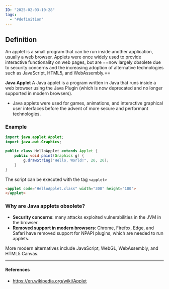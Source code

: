 ```yaml
---
ID: "2025-02-03-10:28"
tags:
  - "#definition"
---
```

## Definition

An applet is a small program that can be run inside another application, usually a web browser. Applets were once widely used to provide interactive functionality on web pages, but are ==now largely obsolete due to security concerns and the increasing adoption of alternative technologies such as JavaScript, HTML5, and WebAssembly.==

**Java Applet**
A Java applet is a program written in Java that runs inside a web browser using the Java Plugin (which is now deprecated and no longer supported in modern browsers).
- Java applets were used for games, animations, and interactive graphical user interfaces before the advent of more secure and performant technologies.

### Example

```Java
import java.applet.Applet;
import java.awt.Graphics;

public class HelloApplet extends Applet {
    public void paint(Graphics g) {
        g.drawString("Hello, World!", 20, 20);
    }
}

```

The script can be executed with the tag `<applet>`

```html
<applet code="HelloApplet.class" width="300" height="100">
</applet>

```

### Why are Java applets obsolete?

- **Security concerns**: many attacks exploited vulnerabilities in the JVM in the browser.
- **Removed support in modern browsers**: Chrome, Firefox, Edge, and Safari have removed support for NPAPI plugins, which are needed to run applets.

More modern alternatives include JavaScript, WebGL, WebAssembly, and HTML5 Canvas.


---
#### References
- https://en.wikipedia.org/wiki/Applet

